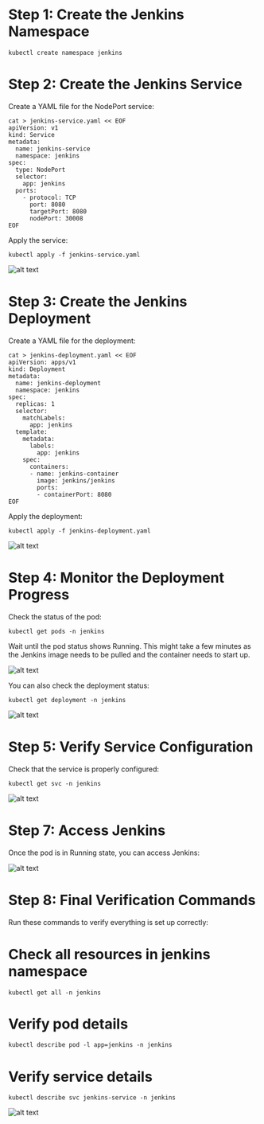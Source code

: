 # Step 1: Create the Jenkins Namespace
```
kubectl create namespace jenkins
```

# Step 2: Create the Jenkins Service

Create a YAML file for the NodePort service:
```
cat > jenkins-service.yaml << EOF
apiVersion: v1
kind: Service
metadata:
  name: jenkins-service
  namespace: jenkins
spec:
  type: NodePort
  selector:
    app: jenkins
  ports:
    - protocol: TCP
      port: 8080
      targetPort: 8080
      nodePort: 30008
EOF
```

Apply the service:

```
kubectl apply -f jenkins-service.yaml
```

![alt text](image.png)

# Step 3: Create the Jenkins Deployment

Create a YAML file for the deployment:
```
cat > jenkins-deployment.yaml << EOF
apiVersion: apps/v1
kind: Deployment
metadata:
  name: jenkins-deployment
  namespace: jenkins
spec:
  replicas: 1
  selector:
    matchLabels:
      app: jenkins
  template:
    metadata:
      labels:
        app: jenkins
    spec:
      containers:
      - name: jenkins-container
        image: jenkins/jenkins
        ports:
        - containerPort: 8080
EOF
```

Apply the deployment:

```
kubectl apply -f jenkins-deployment.yaml
```

![alt text](image-1.png)

# Step 4: Monitor the Deployment Progress

Check the status of the pod:
```
kubectl get pods -n jenkins 
```

Wait until the pod status shows Running. This might take a few minutes as the Jenkins image needs to be pulled and the container needs to start up.



![alt text](image-3.png)

You can also check the deployment status:

```
kubectl get deployment -n jenkins
```

![alt text](image-2.png)

# Step 5: Verify Service Configuration

Check that the service is properly configured:

```
kubectl get svc -n jenkins
```

![alt text](image-4.png)


# Step 7: Access Jenkins

Once the pod is in Running state, you can access Jenkins:

![alt text](image-5.png)

# Step 8: Final Verification Commands

Run these commands to verify everything is set up correctly:


# Check all resources in jenkins namespace
```
kubectl get all -n jenkins
```

# Verify pod details
```
kubectl describe pod -l app=jenkins -n jenkins
```

# Verify service details
```
kubectl describe svc jenkins-service -n jenkins
```

![alt text](image-6.png)